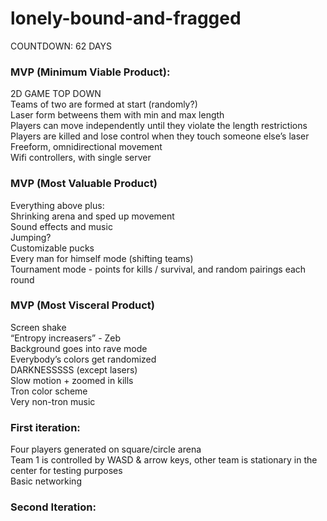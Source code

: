 # lonely-bound-and-fragged

COUNTDOWN: 62 DAYS

### MVP (Minimum Viable Product):
2D GAME TOP DOWN<br />
Teams of two are formed at start (randomly?)<br />
Laser form betweens them with min and max length<br />
Players can move independently until they violate the length restrictions<br />
Players are killed and lose control when they touch someone else’s laser<br />
Freeform, omnidirectional movement<br />
Wifi controllers, with single server<br />

### MVP (Most Valuable Product)
Everything above plus:<br />
Shrinking arena and sped up movement<br />
Sound effects and music<br />
Jumping?<br />
Customizable pucks<br />
Every man for himself mode (shifting teams)<br />
Tournament mode - points for kills / survival, and random pairings each round<br />

### MVP (Most Visceral Product)
Screen shake<br />
“Entropy increasers” - Zeb <br />
Background goes into rave mode<br />
Everybody’s colors get randomized<br />
DARKNESSSSS (except lasers)<br />
Slow motion + zoomed in kills<br />
Tron color scheme<br />
Very non-tron music<br />

### First iteration:

Four players generated on square/circle arena<br />
Team 1 is controlled by WASD & arrow keys, other team is stationary in the center for testing purposes<br />
Basic networking<br />


### Second Iteration:



